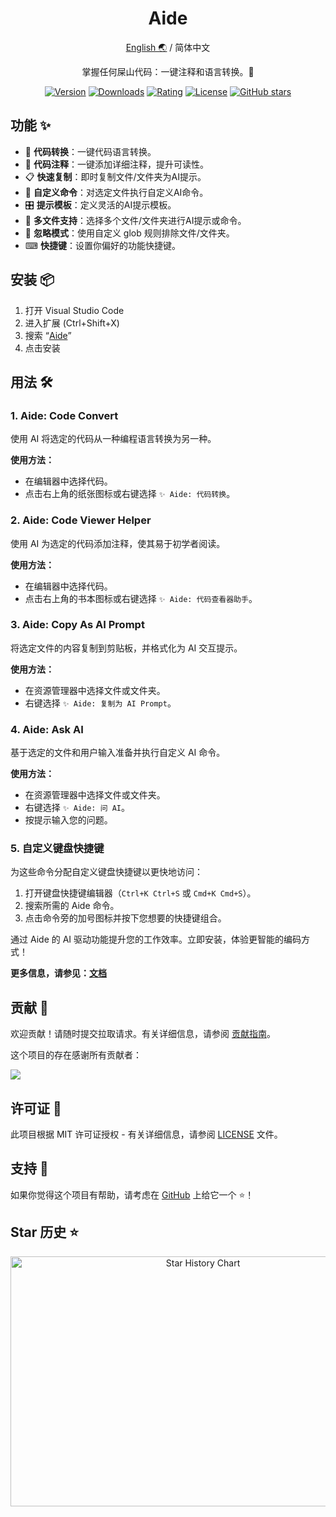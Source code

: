 <div align="center">

<h1 align="center">Aide</h1>

[English 🌏](https://github.com/nicepkg/aide/tree/master/README.md) / 简体中文

掌握任何屎山代码：一键注释和语言转换。💪

[![Version](https://img.shields.io/visual-studio-marketplace/v/nicepkg.aide-pro)](https://marketplace.visualstudio.com/items?itemName=nicepkg.aide-pro)
[![Downloads](https://img.shields.io/visual-studio-marketplace/d/nicepkg.aide-pro)](https://marketplace.visualstudio.com/items?itemName=nicepkg.aide-pro)
[![Rating](https://img.shields.io/visual-studio-marketplace/r/nicepkg.aide-pro)](https://marketplace.visualstudio.com/items?itemName=nicepkg.aide-pro)
[![License](https://img.shields.io/github/license/nicepkg/aide)](https://github.com/nicepkg/aide/blob/master/LICENSE)
[![GitHub stars](https://img.shields.io/github/stars/nicepkg/aide)](https://github.com/nicepkg/aide)

</div>

## 功能 ✨

- 🔄 **代码转换**：一键代码语言转换。
- 📖 **代码注释**：一键添加详细注释，提升可读性。
- 📋 **快速复制**：即时复制文件/文件夹为AI提示。
- 💬 **自定义命令**：对选定文件执行自定义AI命令。
- 🎛 **提示模板**：定义灵活的AI提示模板。
- 📁 **多文件支持**：选择多个文件/文件夹进行AI提示或命令。
- 🚫 **忽略模式**：使用自定义 glob 规则排除文件/文件夹。
- ⌨ **快捷键**：设置你偏好的功能快捷键。

## 安装 📦

1. 打开 Visual Studio Code
2. 进入扩展 (Ctrl+Shift+X)
3. 搜索 “[Aide](https://marketplace.visualstudio.com/items?itemName=nicepkg.aide-pro)”
4. 点击安装

## 用法 🛠

### 1. Aide: Code Convert

使用 AI 将选定的代码从一种编程语言转换为另一种。

**使用方法：**

- 在编辑器中选择代码。
- 点击右上角的纸张图标或右键选择 `✨ Aide: 代码转换`。

### 2. Aide: Code Viewer Helper

使用 AI 为选定的代码添加注释，使其易于初学者阅读。

**使用方法：**

- 在编辑器中选择代码。
- 点击右上角的书本图标或右键选择 `✨ Aide: 代码查看器助手`。

### 3. Aide: Copy As AI Prompt

将选定文件的内容复制到剪贴板，并格式化为 AI 交互提示。

**使用方法：**

- 在资源管理器中选择文件或文件夹。
- 右键选择 `✨ Aide: 复制为 AI Prompt`。

### 4. Aide: Ask AI

基于选定的文件和用户输入准备并执行自定义 AI 命令。

**使用方法：**

- 在资源管理器中选择文件或文件夹。
- 右键选择 `✨ Aide: 问 AI`。
- 按提示输入您的问题。

### 5. 自定义键盘快捷键

为这些命令分配自定义键盘快捷键以更快地访问：

1. 打开键盘快捷键编辑器（`Ctrl+K Ctrl+S` 或 `Cmd+K Cmd+S`）。
2. 搜索所需的 Aide 命令。
3. 点击命令旁的加号图标并按下您想要的快捷键组合。

通过 Aide 的 AI 驱动功能提升您的工作效率。立即安装，体验更智能的编码方式！

**更多信息，请参见：[文档](https://github.com/nicepkg/aide/tree/master/docs/configuration/README_CN.md)**

## 贡献 🤝

欢迎贡献！请随时提交拉取请求。有关详细信息，请参阅 [贡献指南](CONTRIBUTING.md)。

这个项目的存在感谢所有贡献者：

<a href="https://github.com/nicepkg/aide/graphs/contributors">
  <img src="https://contrib.rocks/image?repo=nicepkg/aide" />
</a>

## 许可证 📄

此项目根据 MIT 许可证授权 - 有关详细信息，请参阅 [LICENSE](LICENSE) 文件。

## 支持 💖

如果你觉得这个项目有帮助，请考虑在 [GitHub](https://github.com/nicepkg/aide) 上给它一个 ⭐️！

## Star 历史 ⭐

<div align="center">

<img src="https://api.star-history.com/svg?repos=nicepkg/aide&type=Date" width="600" height="400" alt="Star History Chart" valign="middle">

</div>
